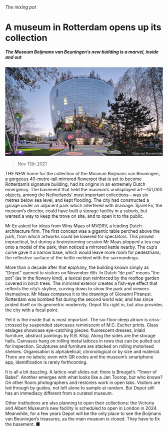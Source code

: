###### The mixing pot

# A museum in Rotterdam opens up its collection 

##### The Museum Boijmans van Beuningen’s new building is a marvel, inside and out 

![image](images/20211113_BKP002_0.jpg) 

> Nov 13th 2021 

THE NEW home for the collection of the Museum Boijmans van Beuningen, a gorgeous 40-metre-tall mirrored flowerpot that is set to become Rotterdam’s signature building, had its origins in an extremely Dutch emergency. The basement that held the museum’s undisplayed art—151,000 objects, among the Netherlands’ most important collections—was six metres below sea level, and kept flooding. The city had constructed a garage under an adjacent park which interfered with drainage. Sjarel Ex, the museum’s director, could have built a storage facility in a suburb, but wanted a way to keep the trove on site, and to open it to the public.

Mr Ex asked for ideas from Winy Maas of MVDRV, a leading Dutch architecture firm. The first concept was a gigantic table perched above the park, from which artworks could be lowered for spectators. This proved impractical, but during a brainstorming session Mr Maas plopped a tea cup onto a model of the park, then noticed a mirrored kettle nearby. The cup’s curve gave it a narrow base, which would leave more room for pedestrians; the reflective surface of the kettle melded with the surroundings.


More than a decade after that epiphany, the building known simply as “Depot” opened to visitors on November 6th. In Dutch “de pot” means “the pot” (as in the flowery kind), a lexical pun reinforced by the rooftop garden covered in birch trees. The mirrored exterior creates a fish-eye effect that reflects the city’s skyline, curving down to show the park and viewers themselves. Mr Maas compares it to the drawings of Giovanni Piranesi. Rotterdam was bombed flat during the second world war, and has since prided itself on its geometric modernity. Depot fits right in, but also provides the city with a focal point.

Yet it is the inside that is most important. The six-floor-deep atrium is criss-crossed by suspended staircases reminiscent of M.C. Escher prints. Glass etalages showcase eye-catching pieces: fluorescent dresses, inlaid furniture, abstract paintings by R.B. Kitaj. Along the sides are the storage halls. Canvases hang on rolling metal lattices in rows that can be pulled out for inspection. Sculptures and furniture are stacked on rolling motorised shelves. Organisation is alphabetical, chronological or by size and material. There are no labels; even with QR codes and the museum’s smartphone app, identification is rarely forthcoming.

It is all a bit dazzling. A lattice-wall slides out: there is Breugel’s “Tower of Babel”. Another emerges with what looks like a Jan Toorop, but who knows? On other floors photographers and restorers work in open labs. Visitors are led through by guides, not left alone to sample at random. But Depot still has an immediacy different from a curated museum.

Other institutions are also planning to open their collections: the Victoria and Albert Museum’s new facility is scheduled to open in London in 2024. Meanwhile, for a few years Depot will be the only place to see the Boijmans van Beuningen’s treasures, as the main museum is closed. They have to fix the basement. ■

